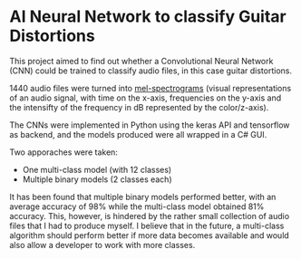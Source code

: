 # AI Neural Network to classify Guitar Distortions

This project aimed to find out whether a Convolutional Neural Network (CNN) could be trained to classify audio files, in this case guitar distortions.

1440 audio files were turned into [mel-spectrograms](https://librosa.org/doc/latest/_images/librosa-feature-melspectrogram-1.png) (visual representations of an audio signal, with time on the x-axis, frequencies on the y-axis and the intensifty of the frequency in dB represented by the color/z-axis).

The CNNs were implemented in Python using the keras API and tensorflow as backend, and the models produced were all wrapped in a C# GUI.

Two apporaches were taken:
* One multi-class model (with 12 classes) 
* Multiple binary models (2 classes each)

It has been found that multiple binary models performed better, with an average accuracy of 98% while the multi-class model obtained 81% accuracy. This, however, is hindered by the rather small collection of audio files that I had to produce myself. I believe that in the future, a multi-class algorithm should perform better if more data becomes available and would also allow a developer to work with more classes.


